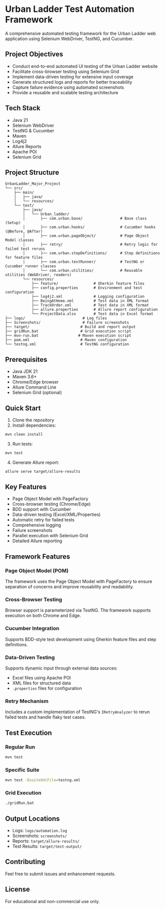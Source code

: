 # Urban Ladder Test Automation Framework

A comprehensive automated testing framework for the Urban Ladder web application using Selenium WebDriver, TestNG, and Cucumber.

## Project Objectives

- Conduct end-to-end automated UI testing of the Urban Ladder website
- Facilitate cross-browser testing using Selenium Grid
- Implement data-driven testing for extensive input coverage
- Generate structured logs and reports for better traceability
- Capture failure evidence using automated screenshots
- Provide a reusable and scalable testing architecture

## Tech Stack

- Java 21
- Selenium WebDriver
- TestNG & Cucumber
- Maven
- Log4j2
- Allure Reports
- Apache POI
- Selenium Grid

## Project Structure

```
UrbanLadder_Major_Project
└── src/
    ├── main/
    │   ├── java/
    │   └── resources/
    └── test/
        ├── java/
        │   └── Urban_ladder/
        │       ├── com.urban.base/                 # Base class (Setup)
        │       ├── com.urban.hooks/                # Cucumber hooks (@Before, @After)
        │       ├── com.urban.pageObject/           # Page Object Model classes
        │       ├── retry/                          # Retry logic for failed test reruns
        │       ├── com.urban.stepDefinitions/      # Step definitions for feature files
        │       ├── com.urban.testRunner/           # TestNG or Cucumber runner classes
        │       └── com.urban.utilities/            # Reusable utilities (WebDriver, readers)
        └── resources/
            ├── feature/                # Gherkin feature files
            ├── config.properties       # Environment and test configuration
            ├── log4j2.xml              # Logging configuration
            ├── BeingAtHome.xml         # Test data in XML format
            ├── TrackOrder.xml          # Test data in XML format
            ├── allure.properties       # Allure report configuration
            └── ProjectData.xlsx        # Test data in Excel format
├── logs/                          # Log files
├── Screenshots/                   # Failure screenshots
├── target/                       # Build and report output
├── gridRun.bat                   # Grid execution script
├── mvn-run.bat                  # Maven execution script
├── pom.xml                       # Maven configuration
└── testng.xml                    # TestNG configuration
```

## Prerequisites

- Java JDK 21
- Maven 3.6+
- Chrome/Edge browser
- Allure Command Line
- Selenium Grid (optional)

## Quick Start

1. Clone the repository
2. Install dependencies:
```bash
mvn clean install
```

3. Run tests:
```bash
mvn test
```

4. Generate Allure report:
```bash
allure serve target/allure-results
```

## Key Features

- Page Object Model with PageFactory
- Cross-browser testing (Chrome/Edge)
- BDD support with Cucumber
- Data-driven testing (Excel/XML/Properties)
- Automatic retry for failed tests
- Comprehensive logging
- Failure screenshots
- Parallel execution with Selenium Grid
- Detailed Allure reporting

## Framework Features

### Page Object Model (POM)
The framework uses the Page Object Model with PageFactory to ensure separation of concerns and improve reusability and readability.

### Cross-Browser Testing
Browser support is parameterized via TestNG. The framework supports execution on both Chrome and Edge.

### Cucumber Integration
Supports BDD-style test development using Gherkin feature files and step definitions.

### Data-Driven Testing
Supports dynamic input through external data sources:
- Excel files using Apache POI
- XML files for structured data
- `.properties` files for configuration

### Retry Mechanism
Includes a custom implementation of TestNG's `IRetryAnalyzer` to rerun failed tests and handle flaky test cases.

## Test Execution

### Regular Run
```bash
mvn test
```

### Specific Suite
```bash
mvn test -DsuiteXmlFile=testng.xml
```

### Grid Execution
```bash
./gridRun.bat
```

## Output Locations

- Logs: `logs/automation.log`
- Screenshots: `screenshots/`
- Reports: `target/allure-results/`
- Test Results: `target/test-output/`

## Contributing

Feel free to submit issues and enhancement requests.

## License

For educational and non-commercial use only.
